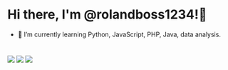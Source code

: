 # Hi there, I'm @rolandboss1234!👋

- 🌱 I’m currently learning Python, JavaScript, PHP, Java, data analysis.

#

[<img src='https://img.shields.io/badge/rolandboss1234-%235865F2?style=flat&logo=discord&logoColor=%235865F2&label=Contact%20me&labelColor=lightblue'/>](https://discord.com/users/1230163114734129212)
[<img src='https://img.shields.io/badge/Contact%20me-szaborolandboss1234-lightblue?style=flat&logo=gmail&logoColor=white'/>](mailto:szaborolandboss1234@gmail.com)
![](https://komarev.com/ghpvc/?username=rolandboss1234&color=grey&style=flat&label=Views)

<!---
rolandboss1234/rolandboss1234 is a ✨ special ✨ repository because its `README.md` (this file) appears on your GitHub profile.
You can click the Preview link to take a look at your changes.
--->
